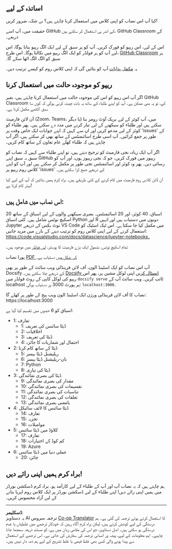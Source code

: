 <!--
CO_OP_TRANSLATOR_METADATA:
{
  "original_hash": "87f157ea00d36c1d12c14390d9852b50",
  "translation_date": "2025-08-27T08:14:57+00:00",
  "source_file": "for-teachers.md",
  "language_code": "ur"
}
-->
## اساتذہ کے لیے

کیا آپ اس نصاب کو اپنی کلاس میں استعمال کرنا چاہتے ہیں؟ بے شک، ضرور کریں!

حقیقت میں، آپ اسے GitHub کے اندر ہی استعمال کر سکتے ہیں، GitHub Classroom کے ذریعے۔

اس کے لیے، اس ریپو کو فورک کریں۔ آپ کو ہر سبق کے لیے ایک الگ ریپو بنانا ہوگا، اس لیے آپ کو ہر فولڈر کو ایک الگ ریپو میں نکالنا ہوگا۔ اس طرح، [GitHub Classroom](https://classroom.github.com/classrooms) ہر سبق کو الگ الگ اٹھا سکے گا۔

یہ [مکمل ہدایات](https://github.blog/2020-03-18-set-up-your-digital-classroom-with-github-classroom/) آپ کو بتائیں گی کہ اپنی کلاس روم کو کیسے ترتیب دیں۔

## ریپو کو موجودہ حالت میں استعمال کرنا

اگر آپ اس ریپو کو اس کی موجودہ حالت میں استعمال کرنا چاہتے ہیں، بغیر GitHub Classroom کے، تو یہ بھی ممکن ہے۔ آپ کو اپنے طلباء کے ساتھ یہ بات چیت کرنی ہوگی کہ کون سا سبق اکٹھے مکمل کرنا ہے۔

آن لائن فارمیٹ (Zoom، Teams، یا دیگر) میں، آپ کوئز کے لیے بریک آؤٹ رومز بنا سکتے ہیں اور طلباء کو سیکھنے کے لیے تیار کرنے میں مدد دے سکتے ہیں۔ پھر طلباء کو کوئز کے لیے مدعو کریں اور ان سے کہیں کہ اپنے جوابات ایک خاص وقت پر 'issues' کے طور پر جمع کرائیں۔ آپ اسی طرح اسائنمنٹس کے ساتھ بھی کر سکتے ہیں، اگر آپ چاہتے ہیں کہ طلباء کھلے عام تعاون کے ساتھ کام کریں۔

اگر آپ ایک زیادہ نجی فارمیٹ کو ترجیح دیتے ہیں، تو اپنے طلباء سے کہیں کہ نصاب کو سبق بہ سبق اپنے GitHub ریپوز میں فورک کریں، جو کہ نجی ریپوز ہوں، اور آپ کو رسائی دیں۔ پھر وہ کوئز اور اسائنمنٹس نجی طور پر مکمل کر سکتے ہیں اور آپ کو اپنے کلاس روم ریپو پر 'issues' کے ذریعے جمع کرا سکتے ہیں۔

آن لائن کلاس روم فارمیٹ میں کام کرنے کے کئی طریقے ہیں۔ براہ کرم ہمیں بتائیں کہ آپ کے لیے کیا بہتر کام کرتا ہے!

## اس نصاب میں شامل ہیں:

20 اسباق، 40 کوئز، اور 20 اسائنمنٹس۔ بصری سیکھنے والوں کے لیے اسباق کے ساتھ اسکیچ نوٹس شامل ہیں۔ کئی اسباق Python اور R دونوں میں دستیاب ہیں اور انہیں Jupyter نوٹ بکس کے ذریعے VS Code میں مکمل کیا جا سکتا ہے۔ اس ٹیک اسٹیک کو استعمال کرنے کے لیے اپنی کلاس روم کو ترتیب دینے کے بارے میں مزید جانیں: https://code.visualstudio.com/docs/datascience/jupyter-notebooks۔

تمام اسکیچ نوٹس، بشمول ایک بڑے فارمیٹ کا پوسٹر، [اس فولڈر](../../sketchnotes) میں موجود ہیں۔

پورا نصاب [PDF کی شکل میں](../../pdf/readme.pdf) دستیاب ہے۔

آپ اس نصاب کو ایک اسٹینڈ الون، آف لائن فرینڈلی ویب سائٹ کے طور پر بھی Docsify کے ذریعے چلا سکتے ہیں۔ [Docsify انسٹال کریں](https://docsify.js.org/#/quickstart) اپنی لوکل مشین پر، پھر اس ریپو کی لوکل کاپی کے روٹ فولڈر میں `docsify serve` ٹائپ کریں۔ ویب سائٹ آپ کے localhost پر پورٹ 3000 پر دستیاب ہوگی: `localhost:3000`۔

نصاب کا آف لائن فرینڈلی ورژن ایک اسٹینڈ الون ویب پیج کے طور پر کھلے گا: https://localhost:3000

اسباق کو 6 حصوں میں تقسیم کیا گیا ہے:

- 1: تعارف
    - 1: ڈیٹا سائنس کی تعریف
    - 2: اخلاقیات
    - 3: ڈیٹا کی تعریف
    - 4: احتمال اور شماریات کا جائزہ
- 2: ڈیٹا کے ساتھ کام کرنا
    - 5: ریلیشنل ڈیٹا بیسز
    - 6: نان-ریلیشنل ڈیٹا بیسز
    - 7: Python
    - 8: ڈیٹا کی تیاری
- 3: ڈیٹا کی بصری نمائندگی
    - 9: مقدار کی بصری نمائندگی
    - 10: تقسیمات کی بصری نمائندگی
    - 11: تناسبات کی بصری نمائندگی
    - 12: تعلقات کی بصری نمائندگی
    - 13: بامعنی بصری نمائندگی
- 4: ڈیٹا سائنس کا لائف سائیکل
    - 14: تعارف
    - 15: تجزیہ
    - 16: مواصلات
- 5: کلاؤڈ میں ڈیٹا سائنس
    - 17: تعارف
    - 18: کم کوڈ کے اختیارات
    - 19: Azure
- 6: عملی دنیا میں ڈیٹا سائنس
    - 20: جائزہ

## براہ کرم ہمیں اپنی رائے دیں!

ہم چاہتے ہیں کہ یہ نصاب آپ اور آپ کے طلباء کے لیے کارآمد ہو۔ براہ کرم ڈسکشن بورڈز میں ہمیں اپنی رائے دیں! اپنے طلباء کے لیے ڈسکشن بورڈز پر ایک کلاس روم ایریا بنانے کے لیے آزاد محسوس کریں۔

---

**ڈسکلیمر**:  
یہ دستاویز AI ترجمہ سروس [Co-op Translator](https://github.com/Azure/co-op-translator) کا استعمال کرتے ہوئے ترجمہ کی گئی ہے۔ ہم درستگی کے لیے کوشش کرتے ہیں، لیکن براہ کرم آگاہ رہیں کہ خودکار ترجمے میں غلطیاں یا عدم درستگی ہو سکتی ہیں۔ اصل دستاویز، جو اس کی مقامی زبان میں ہے، کو مستند ذریعہ سمجھا جانا چاہیے۔ اہم معلومات کے لیے، پیشہ ور انسانی ترجمہ کی سفارش کی جاتی ہے۔ اس ترجمے کے استعمال سے پیدا ہونے والی کسی بھی غلط فہمی یا غلط تشریح کے لیے ہم ذمہ دار نہیں ہیں۔